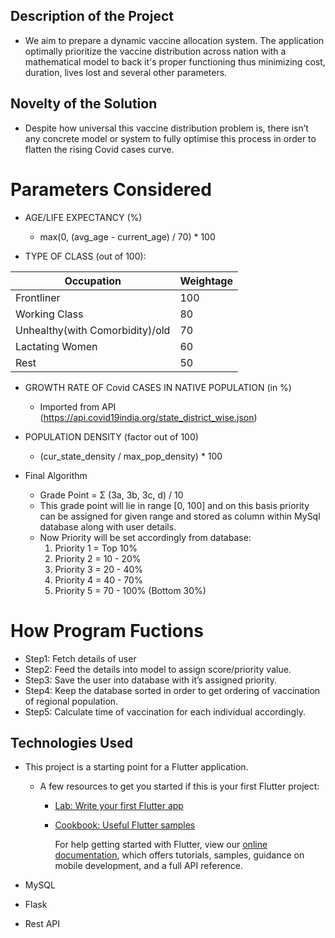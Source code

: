 ## Description of the Project
* We aim to prepare a dynamic vaccine allocation system. The application optimally prioritize the vaccine distribution across nation with a mathematical model to back it's proper functioning thus minimizing cost, duration, lives lost and several other parameters.

## Novelty of the Solution
* Despite how universal this vaccine distribution problem is, there isn’t any concrete model or system to fully optimise this process in order to flatten the rising Covid cases curve.

# Parameters Considered
* AGE/LIFE EXPECTANCY (%)
  * max(0, (avg_age - current_age) / 70) * 100

* TYPE OF CLASS (out of 100):

|   **Occupation**        | **Weightage**                                                          |
|-------------------------|------------------------------------------------------------------------|
| Frontliner                    | 100                                                          |
| Working Class                    | 80                                                          |
| Unhealthy(with Comorbidity)/old                   | 70                                                          |
| Lactating Women                    | 60                                                          |
| Rest                    | 50                                                          |

* GROWTH RATE OF Covid CASES IN NATIVE POPULATION (in %)
  * Imported from API (https://api.covid19india.org/state_district_wise.json)
* POPULATION DENSITY (factor out of 100)
  * (cur_state_density / max_pop_density) * 100
  
* Final Algorithm
  * Grade Point = Σ (3a, 3b, 3c, d) / 10
  * This grade point will lie in range [0, 100] and on this basis priority can be assigned for given range and stored as column within MySql database along with user details.
  * Now Priority will be set accordingly from database:
    1. Priority 1    =    Top 10%
    2. Priority 2    =    10 - 20%
    3. Priority 3    =    20 - 40%
    4. Priority 4    =    40 - 70%
    5. Priority 5    =     70 - 100% (Bottom 30%)

# How Program Fuctions

  * Step1: Fetch details of user
  * Step2: Feed the details into model to assign score/priority value.
  * Step3: Save the user into database with it’s assigned priority.
  * Step4: Keep the database sorted in order to get ordering of vaccination of regional population.
  * Step5: Calculate time of vaccination for each individual accordingly.
## Technologies Used

* This project is a starting point for a Flutter application.

  * A few resources to get you started if this is your first Flutter project:

    - [Lab: Write your first Flutter app](https://flutter.dev/docs/get-started/codelab)
    - [Cookbook: Useful Flutter samples](https://flutter.dev/docs/cookbook)

      For help getting started with Flutter, view our
      [online documentation](https://flutter.dev/docs), which offers tutorials,
      samples, guidance on mobile development, and a full API reference.
      
* MySQL
* Flask
* Rest API

